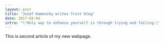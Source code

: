 ```yaml
---
layout: post
title: "Jozef Kamensky writes frist blog"
date: 2017-03-04
intro: "\"Only way to enhance yourself is through trying and failing.\""
---
```

This is second article of my new webpage.
